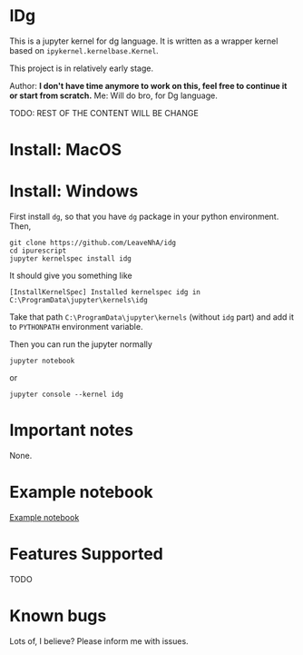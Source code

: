 # IDg

This is a jupyter kernel for dg language. It is written as a wrapper kernel based on `ipykernel.kernelbase.Kernel`. 

This project is in relatively early stage.

Author: **I don't have time anymore to work on this, feel free to continue it or start from scratch.**
Me: Will do bro, for Dg language.

TODO: REST OF THE CONTENT WILL BE CHANGE

# Install: MacOS

# Install: Windows

First install `dg`, so that you have `dg` package in your python environment. Then,

```
git clone https://github.com/LeaveNhA/idg
cd ipurescript
jupyter kernelspec install idg
```

It should give you something like
```
[InstallKernelSpec] Installed kernelspec idg in C:\ProgramData\jupyter\kernels\idg
```

Take that path `C:\ProgramData\jupyter\kernels` (without `idg` part) and add it to `PYTHONPATH` environment variable.

Then you can run the jupyter normally

```
jupyter notebook
```
or
```
jupyter console --kernel idg
```

# Important notes

None.

# Example notebook

[Example notebook](example.gif)

# Features Supported

TODO

# Known bugs

Lots of, I believe? Please inform me with issues.
